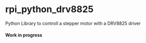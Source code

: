 # rpi_python_drv8825
Python Library to controll a stepper motor with a DRV8825 driver

#### Work in progress

